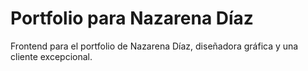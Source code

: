 # Portfolio para Nazarena Díaz

Frontend para el portfolio de Nazarena Díaz, diseñadora gráfica y una cliente excepcional.
